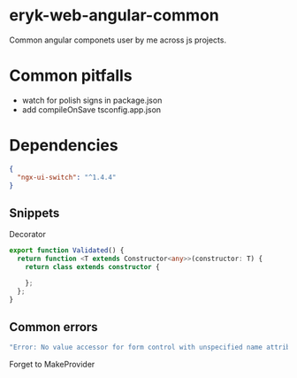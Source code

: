 # eryk-web-angular-common
Common angular componets user by me across js projects.

# Common pitfalls
- watch for polish signs in package.json
- add compileOnSave tsconfig.app.json

# Dependencies 
```json
{
  "ngx-ui-switch": "^1.4.4"
}
```

## Snippets
Decorator
```typescript
export function Validated() {
  return function <T extends Constructor<any>>(constructor: T) {
    return class extends constructor {

    };
  };
}
```

## Common errors
```javascript
"Error: No value accessor for form control with unspecified name attribute"
```
Forget to MakeProvider
